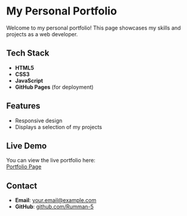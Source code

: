 # My Personal Portfolio

Welcome to my personal portfolio! This page showcases my skills and projects as a web developer.

## Tech Stack

- **HTML5**
- **CSS3**
- **JavaScript**
- **GitHub Pages** (for deployment)

## Features

- Responsive design
- Displays a selection of my projects

## Live Demo

You can view the live portfolio here:  
[Portfolio Page](https://Rumman05.github.io)

## Contact

- **Email**: your.email@example.com
- **GitHub**: [github.com/Rumman-5](https://github.com/Rumman-5)
